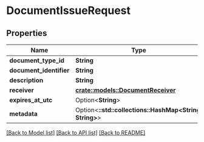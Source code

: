 # DocumentIssueRequest

## Properties

Name | Type | Description | Notes
------------ | ------------- | ------------- | -------------
**document_type_id** | **String** |  | 
**document_identifier** | **String** |  | 
**description** | **String** |  | 
**receiver** | [**crate::models::DocumentReceiver**](DocumentReceiver.md) |  | 
**expires_at_utc** | Option<**String**> |  | [optional]
**metadata** | Option<**::std::collections::HashMap<String, String>**> |  | [optional]

[[Back to Model list]](../README.md#documentation-for-models) [[Back to API list]](../README.md#documentation-for-api-endpoints) [[Back to README]](../README.md)


